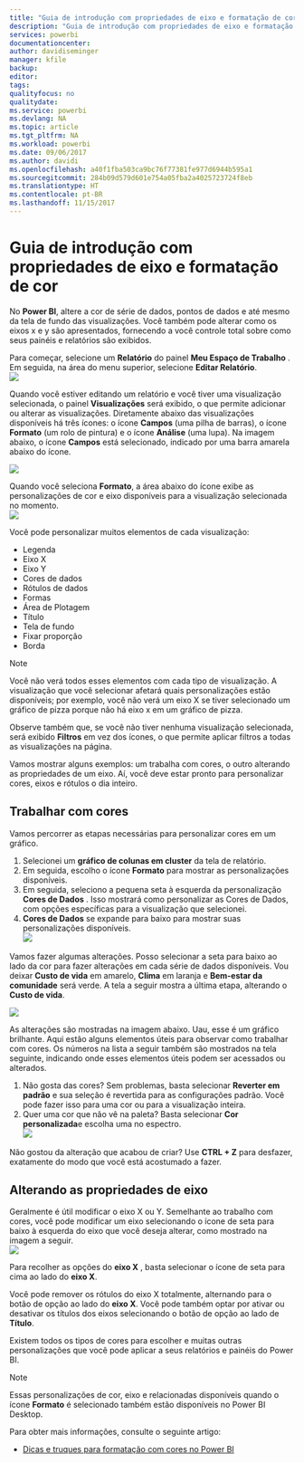 ```yaml
---
title: "Guia de introdução com propriedades de eixo e formatação de cor"
description: "Guia de introdução com propriedades de eixo e formatação de cor"
services: powerbi
documentationcenter: 
author: davidiseminger
manager: kfile
backup: 
editor: 
tags: 
qualityfocus: no
qualitydate: 
ms.service: powerbi
ms.devlang: NA
ms.topic: article
ms.tgt_pltfrm: NA
ms.workload: powerbi
ms.date: 09/06/2017
ms.author: davidi
ms.openlocfilehash: a40f1fba503ca9bc76f77381fe977d6944b595a1
ms.sourcegitcommit: 284b09d579d601e754a05fba2a4025723724f8eb
ms.translationtype: HT
ms.contentlocale: pt-BR
ms.lasthandoff: 11/15/2017
---
```

# <a name="getting-started-with-color-formatting-and-axis-properties"></a>Guia de introdução com propriedades de eixo e formatação de cor
No **Power BI**, altere a cor de série de dados, pontos de dados e até mesmo da tela de fundo das visualizações. Você também pode alterar como os eixos x e y são apresentados, fornecendo a você controle total sobre como seus painéis e relatórios são exibidos.

Para começar, selecione um **Relatório** do painel **Meu Espaço de Trabalho** . Em seguida, na área do menu superior, selecione **Editar Relatório**.  
![](media/service-getting-started-with-color-formatting-and-axis-properties/gettingstartedcolor_1a.png)

Quando você estiver editando um relatório e você tiver uma visualização selecionada, o painel **Visualizações** será exibido, o que permite adicionar ou alterar as visualizações. Diretamente abaixo das visualizações disponíveis há três ícones: o ícone **Campos** (uma pilha de barras), o ícone **Formato** (um rolo de pintura) e o ícone **Análise** (uma lupa). Na imagem abaixo, o ícone **Campos** está selecionado, indicado por uma barra amarela abaixo do ícone.

![](media/service-getting-started-with-color-formatting-and-axis-properties/gettingstartedcolor_2a.png)

Quando você seleciona **Formato**, a área abaixo do ícone exibe as personalizações de cor e eixo disponíveis para a visualização selecionada no momento.  
![](media/service-getting-started-with-color-formatting-and-axis-properties/gettingstartedcolor_3a.png)

Você pode personalizar muitos elementos de cada visualização:

* Legenda
* Eixo X
* Eixo Y
* Cores de dados
* Rótulos de dados
* Formas
* Área de Plotagem
* Título
* Tela de fundo
* Fixar proporção
* Borda

> [!NOTE]
>  
> Você não verá todos esses elementos com cada tipo de visualização. A visualização que você selecionar afetará quais personalizações estão disponíveis; por exemplo, você não verá um eixo X se tiver selecionado um gráfico de pizza porque não há eixo x em um gráfico de pizza.
> 
> 

Observe também que, se você não tiver nenhuma visualização selecionada, será exibido **Filtros** em vez dos ícones, o que permite aplicar filtros a todas as visualizações na página.

Vamos mostrar alguns exemplos: um trabalha com cores, o outro alterando as propriedades de um eixo. Aí, você deve estar pronto para personalizar cores, eixos e rótulos o dia inteiro.

## <a name="working-with-colors"></a>Trabalhar com cores
Vamos percorrer as etapas necessárias para personalizar cores em um gráfico.

1. Selecionei um **gráfico de colunas em cluster** da tela de relatório.
2. Em seguida, escolho o ícone **Formato** para mostrar as personalizações disponíveis.
3. Em seguida, seleciono a pequena seta à esquerda da personalização **Cores de Dados** . Isso mostrará como personalizar as Cores de Dados, com opções específicas para a visualização que selecionei.
4. **Cores de Dados** se expande para baixo para mostrar suas personalizações disponíveis.  
   ![](media/service-getting-started-with-color-formatting-and-axis-properties/gettingstartedcolor_4a.png)

Vamos fazer algumas alterações. Posso selecionar a seta para baixo ao lado da cor para fazer alterações em cada série de dados disponíveis. Vou deixar **Custo de vida** em amarelo, **Clima** em laranja e **Bem-estar da comunidade** será verde. A tela a seguir mostra a última etapa, alterando o **Custo de vida**.  

![](media/service-getting-started-with-color-formatting-and-axis-properties/gettingstartedcolor_5a.png)

As alterações são mostradas na imagem abaixo. Uau, esse é um gráfico brilhante. Aqui estão alguns elementos úteis para observar como trabalhar com cores. Os números na lista a seguir também são mostrados na tela seguinte, indicando onde esses elementos úteis podem ser acessados ou alterados.

1. Não gosta das cores? Sem problemas, basta selecionar **Reverter em padrão** e sua seleção é revertida para as configurações padrão. Você pode fazer isso para uma cor ou para a visualização inteira.
2. Quer uma cor que não vê na paleta? Basta selecionar **Cor personalizada**e escolha uma no espectro.  
   ![](media/service-getting-started-with-color-formatting-and-axis-properties/gettingstartedcolor_6a.png)

Não gostou da alteração que acabou de criar? Use **CTRL + Z** para desfazer, exatamente do modo que você está acostumado a fazer.

## <a name="changing-axis-properties"></a>Alterando as propriedades de eixo
Geralmente é útil modificar o eixo X ou Y. Semelhante ao trabalho com cores, você pode modificar um eixo selecionando o ícone de seta para baixo à esquerda do eixo que você deseja alterar, como mostrado na imagem a seguir.  
![](media/service-getting-started-with-color-formatting-and-axis-properties/gettingstartedcolor_7a.png)

Para recolher as opções do **eixo X** , basta selecionar o ícone de seta para cima ao lado do **eixo X**.

Você pode remover os rótulos do eixo X totalmente, alternando para o botão de opção ao lado do **eixo X**. Você pode também optar por ativar ou desativar os títulos dos eixos selecionando o botão de opção ao lado de **Título**.  

Existem todos os tipos de cores para escolher e muitas outras personalizações que você pode aplicar a seus relatórios e painéis do Power BI.

> [!NOTE]
>  
> Essas personalizações de cor, eixo e relacionadas disponíveis quando o ícone **Formato** é selecionado também estão disponíveis no Power BI Desktop.
> 
> 

Para obter mais informações, consulte o seguinte artigo:  

* [Dicas e truques para formatação com cores no Power BI](service-tips-and-tricks-for-color-formatting.md)  

